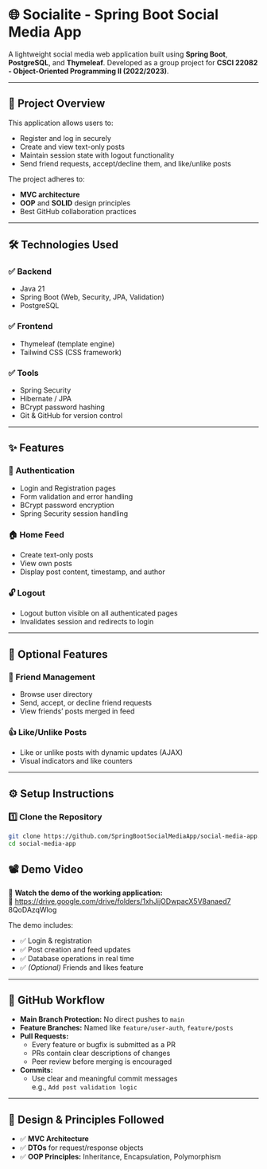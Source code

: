# 🌐 Socialite - Spring Boot Social Media App

A lightweight social media web application built using **Spring Boot**, **PostgreSQL**, and **Thymeleaf**. Developed as a group project for **CSCI 22082 - Object-Oriented Programming II (2022/2023)**.

---

## 📌 Project Overview

This application allows users to:
- Register and log in securely
- Create and view text-only posts
- Maintain session state with logout functionality
- Send friend requests, accept/decline them, and like/unlike posts

The project adheres to:
- **MVC architecture**
- **OOP** and **SOLID** design principles
- Best GitHub collaboration practices

---

## 🛠️ Technologies Used

### ✅ Backend
- Java 21
- Spring Boot (Web, Security, JPA, Validation)
- PostgreSQL

### ✅ Frontend
- Thymeleaf (template engine)
- Tailwind CSS (CSS framework)

### ✅ Tools
- Spring Security
- Hibernate / JPA
- BCrypt password hashing
- Git & GitHub for version control

---

## ✨ Features

### 🔐 Authentication
- Login and Registration pages
- Form validation and error handling
- BCrypt password encryption
- Spring Security session handling

### 🏠 Home Feed
- Create text-only posts
- View own posts
- Display post content, timestamp, and author

### 🔓 Logout
- Logout button visible on all authenticated pages
- Invalidates session and redirects to login

---

## 🌟 Optional Features 

### 👥 Friend Management
- Browse user directory
- Send, accept, or decline friend requests
- View friends’ posts merged in feed

### 👍 Like/Unlike Posts
- Like or unlike posts with dynamic updates (AJAX)
- Visual indicators and like counters

---

## ⚙️ Setup Instructions

### 1️⃣ Clone the Repository

```bash
git clone https://github.com/SpringBootSocialMediaApp/social-media-app.git
cd social-media-app
````
## 📽️ Demo Video

🎥 **Watch the demo of the working application:**  
🔗 https://drive.google.com/drive/folders/1xhJijODwpacX5V8anaed7 8QoDAzqWlog

The demo includes:
- ✅ Login & registration
- ✅ Post creation and feed updates
- ✅ Database operations in real time
- ✅ *(Optional)* Friends and likes feature

---

## 🔄 GitHub Workflow

- **Main Branch Protection:** No direct pushes to `main`
- **Feature Branches:** Named like `feature/user-auth`, `feature/posts`
- **Pull Requests:**
  - Every feature or bugfix is submitted as a PR
  - PRs contain clear descriptions of changes
  - Peer review before merging is encouraged
- **Commits:**
  - Use clear and meaningful commit messages  
    e.g., `Add post validation logic`

---

## 🧠 Design & Principles Followed

- ✅ **MVC Architecture**
- ✅ **DTOs** for request/response objects
- ✅ **OOP Principles:** Inheritance, Encapsulation, Polymorphism
  
